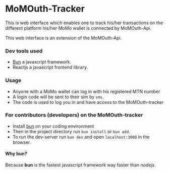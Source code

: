 # MoMOuth-Tracker

This is web interface which enables one to track his/her transactions on the different platform his/her MoMo wallet is connected by MoMOuth-Api.

This web interface is an extension of the MoMOuth-Api.

### Dev tools used
- [Bun](https://bun.sh/) a javascript framework.
- Reactjs a javascript frontend library.

### Usage 
- Anyone with a MoMo wallet can log in with his registered MTN number
- A login code will be sent to their sim by `sms`.
- The code is used to log you in and have access to the MoMOuth-tracker


### For contributors (developers) on the MoMOuth-tracker
- Install [bun](https://bun.sh/) on your coding environment
- Then in the project directory run `bun install` or `bun add`.
- To run the dev-server run `bun dev` and open `localhost:3000` in the browser.

#### Why bun?
Because **bun** is the fastest javascript framework way faster than _nodejs_.